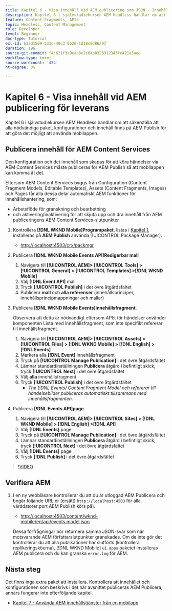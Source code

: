 ```yaml
---
title: Kapitel 6 - Visa innehåll vid AEM publicering som JSON - Innehållstjänster
description: Kapitel 6 i självstudiekursen AEM Headless handlar om att säkerställa att alla nödvändiga paket, konfigurationer och innehåll finns på AEM Publish för att tillåta användning från mobilappen.
feature: Content Fragments, APIs
topic: Headless, Content Management
role: Developer
level: Beginner
doc-type: Tutorial
exl-id: b33d1509-531d-40c3-9b26-1d18c8d86a97
duration: 196
source-git-commit: f4c621f3a9caa8c2c64b8323312343fe421a5aee
workflow-type: tm+mt
source-wordcount: '434'
ht-degree: 0%

---
```


# Kapitel 6 - Visa innehåll vid AEM publicering för leverans

Kapitel 6 i självstudiekursen AEM Headless handlar om att säkerställa att alla nödvändiga paket, konfigurationer och innehåll finns på AEM Publish för att göra det möjligt att använda mobilappen.

## Publicera innehåll för AEM Content Services

Den konfiguration och det innehåll som skapas för att köra händelser via AEM Content Services måste publiceras för AEM Publish så att mobilappen kan komma åt det.

Eftersom AEM Content Services byggs från Configuration (Content Fragment Models, Editable Templates), Assets (Content Fragments, Images) och Pages får alla dessa delar automatiskt AEM funktioner för innehållshantering, som:

* Arbetsflöde för granskning och bearbetning
* och aktivering/inaktivering för att skjuta upp och dra innehåll från AEM publiceringens AEM Content Services-slutpunkter

1. Kontrollera **[!DNL WKND Mobile]Programpaket**, listas i [Kapitel 1](./chapter-1.md#wknd-mobile-application-packages), installeras på **AEM Publish** använda [!UICONTROL Package Manager].
   * [http://localhost:4503/crx/packmgr](http://localhost:4503/crx/packmgr)

1. Publicera **[!DNL WKND Mobile Events API]Redigerbar mall**
   1. Navigera till **[!UICONTROL AEM]> [!UICONTROL Tools] > [!UICONTROL General] > [!UICONTROL Templates] >[!DNL WKND Mobile]**
   1. Välj **[!DNL Event API]** mall
   1. Tryck **[!UICONTROL Publish]** i det övre åtgärdsfältet
   1. Publicera **mall** och **alla referenser** (innehållsprinciper, innehållsprincipmappningar och mallar)

1. Publicera **[!DNL WKND Mobile Events]innehållsfragment**.

   Observera att detta är nödvändigt eftersom API:t för händelser använder komponenten Lista med innehållsfragment, som inte specifikt refererar till innehållsfragment.

   1. Navigera till **[!UICONTROL AEM]> [!UICONTROL Assets] > [!UICONTROL Files] > [!DNL WKND Mobile] > [!DNL English] >[!DNL Events]**
   1. Markera alla **[!DNL Event]** innehållsfragment
   1. Tryck på **[!UICONTROL Manage Publication]** i det övre åtgärdsfältet
   1. Lämnar standardinställningen **Publicera** åtgärd i befintligt skick, tryck **[!UICONTROL Next]** i det övre åtgärdsfältet
   1. Välj **alla** innehållsfragment
   1. Tryck **[!UICONTROL Publish]** i det övre åtgärdsfältet
      * *The [!DNL Events] Content Fragment Model och refererar till händelsebilder publiceras automatiskt tillsammans med innehållsfragmenten.*

1. Publicera **[!DNL Events API]page**.
   1. Navigera till **[!UICONTROL AEM]> [!UICONTROL Sites] > [!DNL WKND Mobile] > [!DNL English] >[!DNL API]**
   1. Välj **[!DNL Events]** page
   1. Tryck på **[!UICONTROL Manage Publication]** i det övre åtgärdsfältet
   1. Lämnar standardinställningen **Publicera** åtgärd i befintligt skick, tryck **[!UICONTROL Next]** i det övre åtgärdsfältet
   1. Välj **[!DNL Events]** page
   1. Tryck **[!DNL Publish]** i det övre åtgärdsfältet

>[!VIDEO](https://video.tv.adobe.com/v/28343?quality=12&learn=on)

## Verifiera AEM

1. I en ny webbläsare kontrollerar du att du är utloggad AEM Publicera och begär följande URL:er (ersätt) `http://localhost:4503` för alla värddatorer:port AEM Publish körs på).

   * [http://localhost:4503/content/wknd-mobile/en/api/events.model.json](http://localhost:4503/content/wknd-mobile/en/api/events.model.tidy.json)

   Dessa förfrågningar bör returnera samma JSON-svar som när motsvarande AEM författarslutpunkter granskades. Om de inte gör det kontrollerar du att alla publikationer har slutförts (kontrollera replikeringsköerna), [!DNL WKND Mobile] `ui.apps` paketet installeras AEM publicera och du kan granska `error.log` för AEM.

## Nästa steg

Det finns inga extra paket att installera. Kontrollera att innehållet och konfigurationen som beskrivs i det här avsnittet publiceras AEM Publicera, annars fungerar inte efterföljande kapitel.

* [Kapitel 7 - Använda AEM innehållstjänster från en mobilapp](./chapter-7.md)

